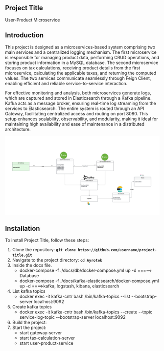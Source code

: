 ## **Project Title**

User-Product Microservice

## **Introduction**

This project is designed as a microservices-based system comprising two main services and a centralized logging mechanism. The first microservice is responsible for managing product data, performing CRUD operations, and storing product information in a MySQL database. The second microservice focuses on tax calculations, receiving product details from the first microservice, calculating the applicable taxes, and returning the computed values. The two services communicate seamlessly through Feign Client, enabling efficient and reliable service-to-service interaction.

For effective monitoring and analysis, both microservices generate logs, which are captured and stored in Elasticsearch through a Kafka pipeline. Kafka acts as a message broker, ensuring real-time log streaming from the services to Elasticsearch. The entire system is routed through an API Gateway, facilitating centralized access and routing on port 8080. This setup enhances scalability, observability, and modularity, making it ideal for maintaining high availability and ease of maintenance in a distributed architecture.

![Overview of the Architecture](docs/structure.png)

## **Installation**

To install Project Title, follow these steps:

1. Clone the repository: **`git clone https://github.com/username/project-title.git`**
2. Navigate to the project directory: **`cd Ayrotek`**
3. Inside the docs file.
	- docker-compose -f ./docs/db/docker-compose.yml up -d =====> Database
	- docker-compose -f ./docs/kafka-elasticsearch/docker-compose.yml up -d ====>kafka, logstash, kibana, elasticsearch
4. List kafka topics
	- docker exec -it kafka-cntr bash /bin/kafka-topics --list --bootstrap-server localhost:9092 
5. Create kafka topics
	- docker exec -it kafka-cntr bash /bin/kafka-topics --create --topic service-log-topic --bootstrap-server localhost:9092	 
4. Build the project: 
5. Start the project:
	- start gateway-server
	- start tax-calculation-server
	- start user-product-service
	

